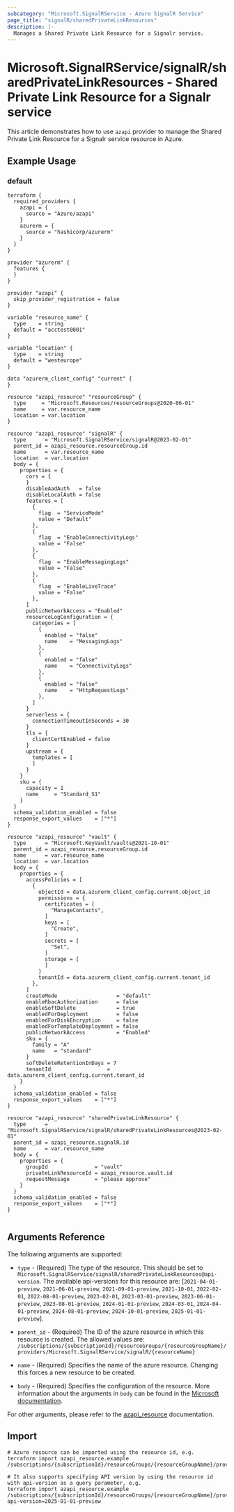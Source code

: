 ```yaml
---
subcategory: "Microsoft.SignalRService - Azure SignalR Service"
page_title: "signalR/sharedPrivateLinkResources"
description: |-
  Manages a Shared Private Link Resource for a Signalr service.
---
```


# Microsoft.SignalRService/signalR/sharedPrivateLinkResources - Shared Private Link Resource for a Signalr service

This article demonstrates how to use `azapi` provider to manage the Shared Private Link Resource for a Signalr service resource in Azure.

## Example Usage

### default

```hcl
terraform {
  required_providers {
    azapi = {
      source = "Azure/azapi"
    }
    azurerm = {
      source = "hashicorp/azurerm"
    }
  }
}

provider "azurerm" {
  features {
  }
}

provider "azapi" {
  skip_provider_registration = false
}

variable "resource_name" {
  type    = string
  default = "acctest0001"
}

variable "location" {
  type    = string
  default = "westeurope"
}

data "azurerm_client_config" "current" {
}

resource "azapi_resource" "resourceGroup" {
  type     = "Microsoft.Resources/resourceGroups@2020-06-01"
  name     = var.resource_name
  location = var.location
}

resource "azapi_resource" "signalR" {
  type      = "Microsoft.SignalRService/signalR@2023-02-01"
  parent_id = azapi_resource.resourceGroup.id
  name      = var.resource_name
  location  = var.location
  body = {
    properties = {
      cors = {
      }
      disableAadAuth   = false
      disableLocalAuth = false
      features = [
        {
          flag  = "ServiceMode"
          value = "Default"
        },
        {
          flag  = "EnableConnectivityLogs"
          value = "False"
        },
        {
          flag  = "EnableMessagingLogs"
          value = "False"
        },
        {
          flag  = "EnableLiveTrace"
          value = "False"
        },
      ]
      publicNetworkAccess = "Enabled"
      resourceLogConfiguration = {
        categories = [
          {
            enabled = "false"
            name    = "MessagingLogs"
          },
          {
            enabled = "false"
            name    = "ConnectivityLogs"
          },
          {
            enabled = "false"
            name    = "HttpRequestLogs"
          },
        ]
      }
      serverless = {
        connectionTimeoutInSeconds = 30
      }
      tls = {
        clientCertEnabled = false
      }
      upstream = {
        templates = [
        ]
      }
    }
    sku = {
      capacity = 1
      name     = "Standard_S1"
    }
  }
  schema_validation_enabled = false
  response_export_values    = ["*"]
}

resource "azapi_resource" "vault" {
  type      = "Microsoft.KeyVault/vaults@2021-10-01"
  parent_id = azapi_resource.resourceGroup.id
  name      = var.resource_name
  location  = var.location
  body = {
    properties = {
      accessPolicies = [
        {
          objectId = data.azurerm_client_config.current.object_id
          permissions = {
            certificates = [
              "ManageContacts",
            ]
            keys = [
              "Create",
            ]
            secrets = [
              "Set",
            ]
            storage = [
            ]
          }
          tenantId = data.azurerm_client_config.current.tenant_id
        },
      ]
      createMode                   = "default"
      enableRbacAuthorization      = false
      enableSoftDelete             = true
      enabledForDeployment         = false
      enabledForDiskEncryption     = false
      enabledForTemplateDeployment = false
      publicNetworkAccess          = "Enabled"
      sku = {
        family = "A"
        name   = "standard"
      }
      softDeleteRetentionInDays = 7
      tenantId                  = data.azurerm_client_config.current.tenant_id
    }
  }
  schema_validation_enabled = false
  response_export_values    = ["*"]
}

resource "azapi_resource" "sharedPrivateLinkResource" {
  type      = "Microsoft.SignalRService/signalR/sharedPrivateLinkResources@2023-02-01"
  parent_id = azapi_resource.signalR.id
  name      = var.resource_name
  body = {
    properties = {
      groupId               = "vault"
      privateLinkResourceId = azapi_resource.vault.id
      requestMessage        = "please approve"
    }
  }
  schema_validation_enabled = false
  response_export_values    = ["*"]
}


```



## Arguments Reference

The following arguments are supported:

* `type` - (Required) The type of the resource. This should be set to `Microsoft.SignalRService/signalR/sharedPrivateLinkResources@api-version`. The available api-versions for this resource are: [`2021-04-01-preview`, `2021-06-01-preview`, `2021-09-01-preview`, `2021-10-01`, `2022-02-01`, `2022-08-01-preview`, `2023-02-01`, `2023-03-01-preview`, `2023-06-01-preview`, `2023-08-01-preview`, `2024-01-01-preview`, `2024-03-01`, `2024-04-01-preview`, `2024-08-01-preview`, `2024-10-01-preview`, `2025-01-01-preview`].

* `parent_id` - (Required) The ID of the azure resource in which this resource is created. The allowed values are:  
  `/subscriptions/{subscriptionId}/resourceGroups/{resourceGroupName}/providers/Microsoft.SignalRService/signalR/{resourceName}`

* `name` - (Required) Specifies the name of the azure resource. Changing this forces a new resource to be created.

* `body` - (Required) Specifies the configuration of the resource. More information about the arguments in `body` can be found in the [Microsoft documentation](https://learn.microsoft.com/en-us/azure/templates/Microsoft.SignalRService/signalR/sharedPrivateLinkResources?pivots=deployment-language-terraform).

For other arguments, please refer to the [azapi_resource](https://registry.terraform.io/providers/Azure/azapi/latest/docs/resources/resource) documentation.

## Import

 ```shell
 # Azure resource can be imported using the resource id, e.g.
 terraform import azapi_resource.example /subscriptions/{subscriptionId}/resourceGroups/{resourceGroupName}/providers/Microsoft.SignalRService/signalR/{resourceName}/sharedPrivateLinkResources/{resourceName}
 
 # It also supports specifying API version by using the resource id with api-version as a query parameter, e.g.
 terraform import azapi_resource.example /subscriptions/{subscriptionId}/resourceGroups/{resourceGroupName}/providers/Microsoft.SignalRService/signalR/{resourceName}/sharedPrivateLinkResources/{resourceName}?api-version=2025-01-01-preview
 ```
